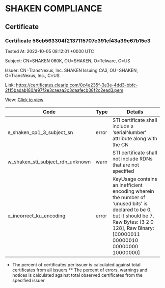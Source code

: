 # SHAKEN COMPLIANCE
## Certificate

### Certificate 56cb563304f2137115707e391ef43a39e67b15c3
Tested At: 2022-10-05 08:12:01 +0000 UTC

Subject: CN=SHAKEN 060K, OU=SHAKEN, O=Telware, C=US

Issuer: CN=TransNexus\, Inc. SHAKEN Issuing CA3, OU=SHAKEN, O=TransNexus\, Inc., C=US

Link: https://certificates.clearip.com/0c4e235f-3e3e-4dd3-bbfc-2f15badab180/e97f2e3caeaa3c3daafecb38f2c2ead3.pem

View: [Click to view](https://understandingwebpki.com/?cert=MIIC6jCCAo%2BgAwIBAgIQVQsSckAo8lv92%2FKRnqJ2dzAKBggqhkjOPQQDAjBnMQswCQYDVQQGEwJVUzEZMBcGA1UEChMQVHJhbnNOZXh1cywgSW5jLjEPMA0GA1UECxMGU0hBS0VOMSwwKgYDVQQDEyNUcmFuc05leHVzLCBJbmMuIFNIQUtFTiBJc3N1aW5nIENBMzAeFw0yMjA5MTQxODExMTlaFw0yMjA5MjExODExMThaMEYxCzAJBgNVBAYTAlVTMRAwDgYDVQQKEwdUZWx3YXJlMQ8wDQYDVQQLEwZTSEFLRU4xFDASBgNVBAMTC1NIQUtFTiAwNjBLMFkwEwYHKoZIzj0CAQYIKoZIzj0DAQcDQgAEYh4FenaLglPrp4oYl%2BuNhjCXn8AlxYWe3zXnhrN9o%2Fh4wZ%2FhNoqv8ojAXcy2NK9mFb5O4OhNgepgq1YRA%2FpcXKOCATwwggE4MAwGA1UdEwEB%2FwQCMAAwDgYDVR0PAQH%2FBAQDAgCAMB0GA1UdDgQWBBQGn%2Fn6nIuvDEBCSgd744If3QRMsDAfBgNVHSMEGDAWgBS7lt4xEs3TlpmEpDYwYDzXUoF9JzAXBgNVHSAEEDAOMAwGCmCGSAGG%2FwkBAQMwgaYGA1UdHwSBnjCBmzCBmKA6oDiGNmh0dHBzOi8vYXV0aGVudGljYXRlLWFwaS5pY29uZWN0aXYuY29tL2Rvd25sb2FkL3YxL2NybKJapFgwVjEUMBIGA1UEBwwLQnJpZGdld2F0ZXIxCzAJBgNVBAgMAk5KMRMwEQYDVQQDDApTVEktUEEgQ1JMMQswCQYDVQQGEwJVUzEPMA0GA1UECgwGU1RJLVBBMBYGCCsGAQUFBwEaBAowCKAGFgQwNjBLMAoGCCqGSM49BAMCA0kAMEYCIQC1nkwkcNS%2FWEsz8A3F7%2BGeEvJSZs5QjSQoUgb2Ty5TGQIhAJ3vP2qBubQMXmVlDpUQki6ZjKxDD6i9JD0n9cAZ5gg0)


| Code | Type | Details |
|------|------|---------|
| e_shaken_cp1_3_subject_sn | error | STI certificate shall include a ‘serialNumber’ attribute along with the CN |
| w_shaken_sti_subject_rdn_unknown | warn | STI certificate shall not include RDNs that are not specified |
| e_incorrect_ku_encoding | error | KeyUsage contains an inefficient encoding wherein the number of 'unused bits' is declared to be 0, but it should be 7. Raw Bytes: [3 2 0 128], Raw Binary: [00000011 00000010 00000000 10000000] |

* The percent of certificates per issuer is calculated against total certificates from all issuers
** The percent of errors, warnings and notices is calculated against total observed certificates from the specified issuer
